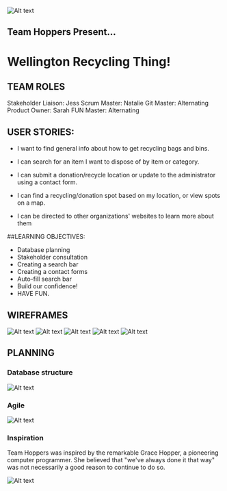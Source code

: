 ![Alt text](https://github.com/GroupProjects-hihi2017/TeamHoppers/blob/planning/public/planning/planning%20images/Team%20Hoppers.jpg)

## Team Hoppers Present...

# Wellington Recycling Thing!

## TEAM ROLES
Stakeholder Liaison: Jess
Scrum Master: Natalie
Git Master: Alternating
Product Owner: Sarah
FUN Master: Alternating


## USER STORIES:

- I want to find general info about how to get recycling bags and bins.

- I can search for an item I want to dispose of by item or category.

- I can submit a donation/recycle location or update to the administrator using a contact form.

- I can find a recycling/donation spot based on my location, or view spots on a map.

- I can be directed to other organizations' websites to learn more about them


##LEARNING OBJECTIVES:

- Database planning
- Stakeholder consultation
- Creating a search bar
- Creating a contact forms
- Auto-fill search bar
- Build our confidence!
- HAVE FUN.

## WIREFRAMES

![Alt text](https://github.com/GroupProjects-hihi2017/TeamHoppers/blob/planning/public/planning/planning%20images/wireframe_search-home.jpg)
![Alt text](https://github.com/GroupProjects-hihi2017/TeamHoppers/blob/planning/public/planning/planning%20images/wireframe_search-result.jpg)
![Alt text](https://github.com/GroupProjects-hihi2017/TeamHoppers/blob/planning/public/planning/planning%20images/wireframe_categories.jpg)
![Alt text](https://github.com/GroupProjects-hihi2017/TeamHoppers/blob/planning/public/planning/planning%20images/wireframe_about.jpg)
![Alt text](https://github.com/GroupProjects-hihi2017/TeamHoppers/blob/planning/public/planning/planning%20images/wireframe_contact.jpg)

## PLANNING
### Database structure
![Alt text](https://github.com/GroupProjects-hihi2017/TeamHoppers/blob/planning/public/planning/planning%20images/Database%20planning.jpg)

### Agile
![Alt text](https://github.com/GroupProjects-hihi2017/TeamHoppers/blob/planning/public/planning/planning%20images/Planning%20board%201.jpg)

### Inspiration
Team Hoppers was inspired by the remarkable Grace Hopper, a pioneering computer programmer. She believed that "we've always done it that way" was not necessarily a good reason to continue to do so.

![Alt text](https://github.com/GroupProjects-hihi2017/TeamHoppers/blob/planning/public/planning/planning%20images/hopper.jpg)
